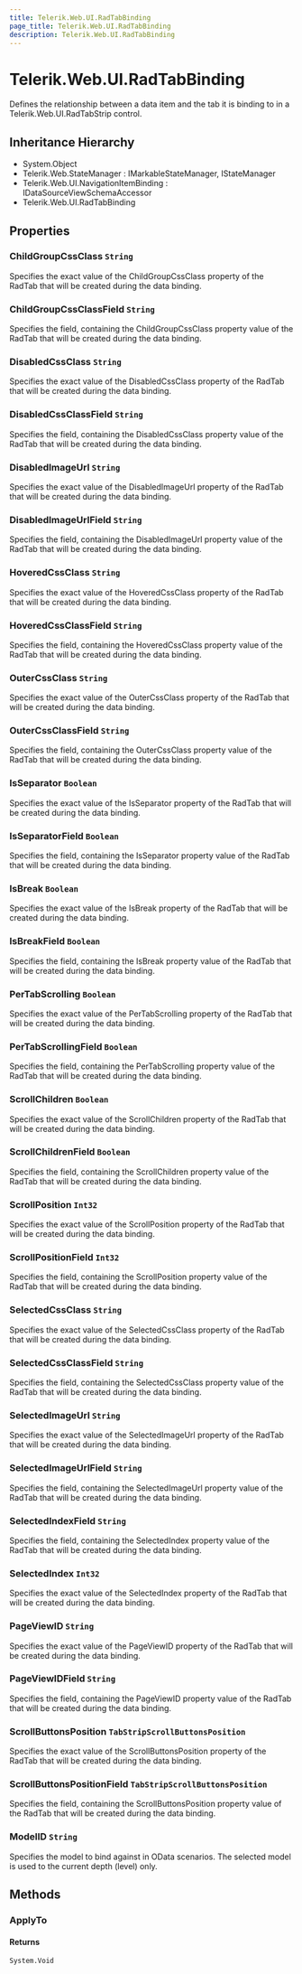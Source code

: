 ```yaml
---
title: Telerik.Web.UI.RadTabBinding
page_title: Telerik.Web.UI.RadTabBinding
description: Telerik.Web.UI.RadTabBinding
---
```


# Telerik.Web.UI.RadTabBinding

Defines the relationship between a data item and the tab it is binding to in a 
            	Telerik.Web.UI.RadTabStrip control.

## Inheritance Hierarchy

* System.Object
* Telerik.Web.StateManager : IMarkableStateManager, IStateManager
* Telerik.Web.UI.NavigationItemBinding : IDataSourceViewSchemaAccessor
* Telerik.Web.UI.RadTabBinding

## Properties

###  ChildGroupCssClass `String`

Specifies the exact value of the ChildGroupCssClass property of the
            	RadTab that will be created during the data binding.

###  ChildGroupCssClassField `String`

Specifies the field, containing the ChildGroupCssClass property 
            	value of the RadTab that will be created during
            	the data binding.

###  DisabledCssClass `String`

Specifies the exact value of the DisabledCssClass property of the
            	RadTab that will be created during the data binding.

###  DisabledCssClassField `String`

Specifies the field, containing the DisabledCssClass property 
            	value of the RadTab that will be created during
            	the data binding.

###  DisabledImageUrl `String`

Specifies the exact value of the DisabledImageUrl property of the
            	RadTab that will be created during the data binding.

###  DisabledImageUrlField `String`

Specifies the field, containing the DisabledImageUrl property 
            	value of the RadTab that will be created during
            	the data binding.

###  HoveredCssClass `String`

Specifies the exact value of the HoveredCssClass property of the
            	RadTab that will be created during the data binding.

###  HoveredCssClassField `String`

Specifies the field, containing the HoveredCssClass property 
            	value of the RadTab that will be created during
            	the data binding.

###  OuterCssClass `String`

Specifies the exact value of the OuterCssClass property of the
            	RadTab that will be created during the data binding.

###  OuterCssClassField `String`

Specifies the field, containing the OuterCssClass property 
            	value of the RadTab that will be created during
            	the data binding.

###  IsSeparator `Boolean`

Specifies the exact value of the IsSeparator property of the
            	RadTab that will be created during the data binding.

###  IsSeparatorField `Boolean`

Specifies the field, containing the IsSeparator property 
            	value of the RadTab that will be created during
            	the data binding.

###  IsBreak `Boolean`

Specifies the exact value of the IsBreak property of the
            	RadTab that will be created during the data binding.

###  IsBreakField `Boolean`

Specifies the field, containing the IsBreak property 
            	value of the RadTab that will be created during
            	the data binding.

###  PerTabScrolling `Boolean`

Specifies the exact value of the PerTabScrolling property of the
            	RadTab that will be created during the data binding.

###  PerTabScrollingField `Boolean`

Specifies the field, containing the PerTabScrolling property 
            	value of the RadTab that will be created during
            	the data binding.

###  ScrollChildren `Boolean`

Specifies the exact value of the ScrollChildren property of the
            	RadTab that will be created during the data binding.

###  ScrollChildrenField `Boolean`

Specifies the field, containing the ScrollChildren property 
            	value of the RadTab that will be created during
            	the data binding.

###  ScrollPosition `Int32`

Specifies the exact value of the ScrollPosition property of the
            	RadTab that will be created during the data binding.

###  ScrollPositionField `Int32`

Specifies the field, containing the ScrollPosition property 
            	value of the RadTab that will be created during
            	the data binding.

###  SelectedCssClass `String`

Specifies the exact value of the SelectedCssClass property of the
            	RadTab that will be created during the data binding.

###  SelectedCssClassField `String`

Specifies the field, containing the SelectedCssClass property 
            	value of the RadTab that will be created during
            	the data binding.

###  SelectedImageUrl `String`

Specifies the exact value of the SelectedImageUrl property of the
            	RadTab that will be created during the data binding.

###  SelectedImageUrlField `String`

Specifies the field, containing the SelectedImageUrl property 
            	value of the RadTab that will be created during
            	the data binding.

###  SelectedIndexField `String`

Specifies the field, containing the SelectedIndex property 
            	value of the RadTab that will be created during
            	the data binding.

###  SelectedIndex `Int32`

Specifies the exact value of the SelectedIndex property of the
            	RadTab that will be created during the data binding.

###  PageViewID `String`

Specifies the exact value of the PageViewID property of the
            	RadTab that will be created during the data binding.

###  PageViewIDField `String`

Specifies the field, containing the PageViewID property 
            	value of the RadTab that will be created during
            	the data binding.

###  ScrollButtonsPosition `TabStripScrollButtonsPosition`

Specifies the exact value of the ScrollButtonsPosition property of the
            	RadTab that will be created during the data binding.

###  ScrollButtonsPositionField `TabStripScrollButtonsPosition`

Specifies the field, containing the ScrollButtonsPosition property 
            	value of the RadTab that will be created during
            	the data binding.

###  ModelID `String`

Specifies the model to bind against in OData scenarios. The selected model is used
            to the current depth (level) only.

## Methods

###  ApplyTo

#### Returns

`System.Void` 

